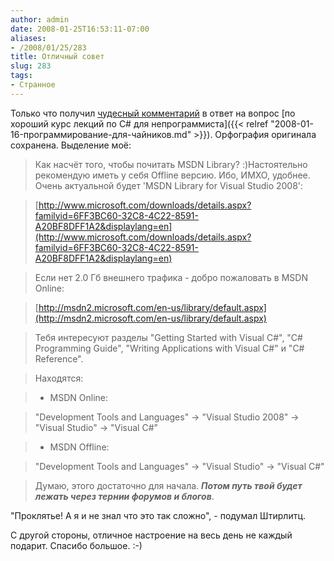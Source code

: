 ```yaml
---
author: admin
date: 2008-01-25T16:53:11-07:00
aliases:
- /2008/01/25/283
title: Отличный совет
slug: 283
tags:
- Странное
---
```


Только что получил [чудесный комментарий](http://blogs.technet.com/not-a-kernel-guy/archive/2008/01/16/2749952.aspx#2782024) в ответ на вопрос [по хороший курс лекций по C# для непрограммиста]({{< relref "2008-01-16-программирование-для-чайников.md" >}}). Орфография оригинала сохранена. Выделение моё:

> Как насчёт того, чтобы почитать MSDN Library? :)Настоятельно рекомендую иметь у себя Offline версию. Ибо, ИМХО, удобнее. Очень актуальной будет 'MSDN Library for Visual Studio 2008':

> [http://www.microsoft.com/downloads/details.aspx?familyid=6FF3BC60-32C8-4C22-8591-A20BF8DFF1A2&displaylang=en](http://www.microsoft.com/downloads/details.aspx?familyid=6FF3BC60-32C8-4C22-8591-A20BF8DFF1A2&displaylang=en)

> Если нет 2.0 Гб внешнего трафика - добро пожаловать в MSDN Online:

> [http://msdn2.microsoft.com/en-us/library/default.aspx](http://msdn2.microsoft.com/en-us/library/default.aspx)

> Тебя интересуют разделы "Getting Started with Visual C#", "C# Programming Guide", "Writing Applications with Visual C#" и "C# Reference".

> Находятся:

> - MSDN Online:

> "Development Tools and Languages" -> "Visual Studio 2008" -> "Visual Studio" -> "Visual C#"

> - MSDN Offline:

> "Development Tools and Languages" -> "Visual Studio" -> "Visual C#"

> Думаю, этого достаточно для начала. **_Потом путь твой будет лежать через тернии форумов и блогов_**.

"Проклятье! А я и не знал что это так сложно", - подумал Штирлитц. 

С другой стороны, отличное настроение на весь день не каждый подарит. Спасибо большое. :-)
